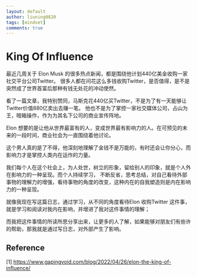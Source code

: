```yaml
---
layout: default
author: liuning0820
tags: [mindset]
comments: true
---
```


# King Of Influence

最近几周关于 Elon Musk 的很多热点新闻，都是围绕他计划440亿美金收购一家社交平台公司Twitter。
很多人都在问花这么多钱收购Twitter，是否值得，是不是突然成了世界首富后那种有钱无处花的冲动使然。

看了一篇文章，我特别赞同，马斯克花440亿买Twitter，不是为了有一天能够让Twitter价值880亿卖出去赚一笔。
他也不是为了掌控一家社交媒体公司，占山为王，暗箱操作，作为为其名下公司的商业宣传阵地。

Elon 想要的是让他从世界最富有的人，变成世界最有影响力的人。在可预见的未来的一段时间，商业社会为一直围绕着他讨论。

这个男人真的是了不得，他深刻地理解了金钱不是万能的，有时还会让你分心，而影响力才是掌控人类内在运作的力量。

我们每个人在这个社会上，为人处世，树立的形象，留给别人的印象，就是个人外在影响力的一种呈现。而个人持续学习，
不断反省，思考总结，对自己看待外部事物的理解力的增强，看待事物的角度的改变，这种内在的自我塑造则是内在影响力的一种呈现。

就像我现在写这篇日志，通过学习，从不同的角度看待Elon 收购Twitter 这件事，就是学习和阅读对我内在影响，并增进了我对这件事情的理解；

而我把这件事情的所读所思分享出来，让更多的人了解，如果能够对朋友们有些许的帮助，那我就是通过写日志，对外部产生了影响。

## Reference

[1] <https://www.gapingvoid.com/blog/2022/04/26/elon-the-king-of-influence/>
